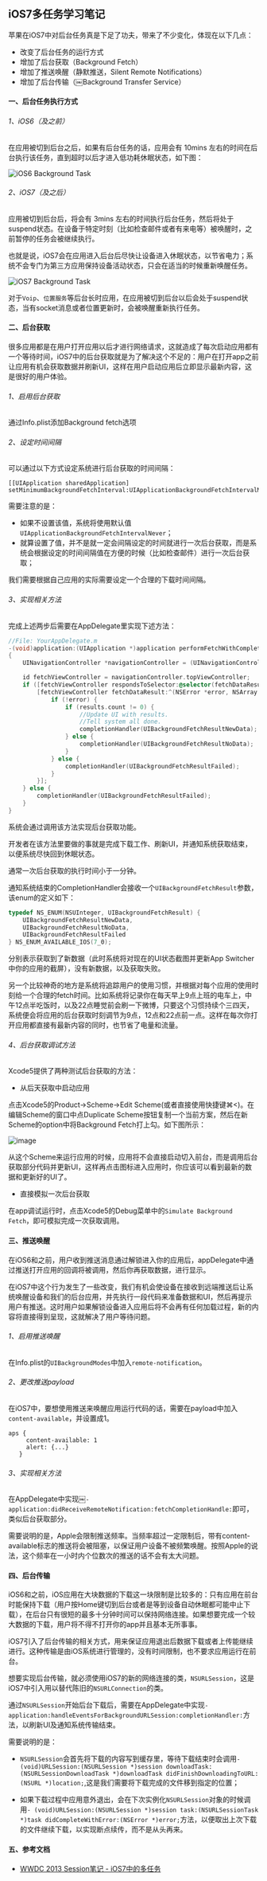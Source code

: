 ## iOS7多任务学习笔记

苹果在iOS7中对后台任务真是下足了功夫，带来了不少变化，体现在以下几点：
* 改变了后台任务的运行方式
* 增加了后台获取（Background Fetch）
* 增加了推送唤醒（静默推送，Silent Remote Notifications）
* 增加了后台传输（￼Background Transfer Service）

#### 一、后台任务执行方式

###### 1、iOS6（及之前）

在应用被切到后台之后，如果有后台任务的话，应用会有 10mins 左右的时间在后台执行该任务，直到超时以后才进入低功耗休眠状态，如下图：

![iOS6 Background Task](http://img.onevcat.com/2013/ios-multitask-ios6.png)


###### 2、iOS7（及之后）

应用被切到后台后，将会有 3mins 左右的时间执行后台任务，然后将处于suspend状态。在设备于特定时刻（比如检查邮件或者有来电等）被唤醒时，之前暂停的任务会被继续执行。

也就是说，iOS7会在应用进入后台后尽快让设备进入休眠状态，以节省电力；系统不会专门为第三方应用保持设备活动状态，只会在适当的时候重新唤醒任务。

![iOS7 Background Task](http://img.onevcat.com/2013/ios-multitask-ios7.png)

对于`Voip`、`位置服务`等后台长时应用，在应用被切到后台以后会处于suspend状态，当有socket消息或者位置更新时，会被唤醒重新执行任务。

#### 二、后台获取

很多应用都是在用户打开应用以后才进行网络请求，这就造成了每次启动应用都有一个等待时间，iOS7中的后台获取就是为了解决这个不足的：用户在打开app之前让应用有机会获取数据并刷新UI，这样在用户启动应用后立即显示最新内容，这是很好的用户体验。

###### 1、启用后台获取

通过Info.plist添加Background fetch选项

###### 2、设定时间间隔

可以通过以下方式设定系统进行后台获取的时间间隔：

```
[[UIApplication sharedApplication] setMinimumBackgroundFetchInterval:UIApplicationBackgroundFetchIntervalMinimum];
```
需要注意的是：

* 如果不设置该值，系统将使用默认值`UIApplicationBackgroundFetchIntervalNever`；
* 就算设置了值，并不是就一定会间隔设定的时间就进行一次后台获取，而是系统会根据设定的时间间隔值在方便的时候（比如检查邮件）进行一次后台获取；

我们需要根据自己应用的实际需要设定一个合理的下载时间间隔。

###### 3、实现相关方法

完成上述两步后需要在AppDelegate里实现下述方法：

```objective-c
//File: YourAppDelegate.m
-(void)application:(UIApplication *)application performFetchWithCompletionHandler:(void (^)(UIBackgroundFetchResult))completionHandler
{
    UINavigationController *navigationController = (UINavigationController*)self.window.rootViewController;

    id fetchViewController = navigationController.topViewController;
    if ([fetchViewController respondsToSelector:@selector(fetchDataResult:)]) {
        [fetchViewController fetchDataResult:^(NSError *error, NSArray *results){
            if (!error) {
                if (results.count != 0) {
                    //Update UI with results.
                    //Tell system all done.
                    completionHandler(UIBackgroundFetchResultNewData);
                } else {
                    completionHandler(UIBackgroundFetchResultNoData);
                }
            } else {
                completionHandler(UIBackgroundFetchResultFailed);
            }
        }];
    } else {
        completionHandler(UIBackgroundFetchResultFailed);
    }
}
```

系统会通过调用该方法实现后台获取功能。

开发者在该方法里要做的事就是完成下载工作、刷新UI，并通知系统获取结束，以便系统尽快回到休眠状态。

通常一次后台获取的执行时间小于一分钟。

通知系统结束的CompletionHandler会接收一个`UIBackgroundFetchResult`参数，该enum的定义如下：

```objective-c
typedef NS_ENUM(NSUInteger, UIBackgroundFetchResult) {
    UIBackgroundFetchResultNewData,
    UIBackgroundFetchResultNoData,
    UIBackgroundFetchResultFailed
} NS_ENUM_AVAILABLE_IOS(7_0);
```
分别表示获取到了新数据（此时系统将对现在的UI状态截图并更新App Switcher中你的应用的截屏），没有新数据，以及获取失败。

另一个比较神奇的地方是系统将追踪用户的使用习惯，并根据对每个应用的使用时刻给一个合理的fetch时间。比如系统将记录你在每天早上9点上班的电车上，中午12点半吃饭时，以及22点睡觉前会刷一下微博，只要这个习惯持续个三四天，系统便会将应用的后台获取时刻调节为9点，12点和22点前一点。这样在每次你打开应用都直接有最新内容的同时，也节省了电量和流量。

###### 4、后台获取调试方法

Xcode5提供了两种测试后台获取的方法：

* 从后天获取中启动应用

点击Xcode5的Product->Scheme->Edit Scheme(或者直接使用快捷键⌘<)。在编辑Scheme的窗口中点Duplicate Scheme按钮复制一个当前方案，然后在新Scheme的option中将Background Fetch打上勾。如下图所示：

![image](http://img.onevcat.com/2013/ios7-back-fetch-scheme.png)

从这个Scheme来运行应用的时候，应用将不会直接启动切入前台，而是调用后台获取部分代码并更新UI，这样再点击图标进入应用时，你应该可以看到最新的数据和更新好的UI了。



* 直接模拟一次后台获取

在app调试运行时，点击Xcode5的Debug菜单中的`Simulate Background Fetch`，即可模拟完成一次获取调用。

#### 三、推送唤醒

在iOS6和之前，用户收到推送消息通过解锁进入你的应用后，appDelegate中通过推送打开应用的回调将被调用，然后你再获取数据，进行显示。

在iOS7中这个行为发生了一些改变，我们有机会使设备在接收到远端推送后让系统唤醒设备和我们的后台应用，并先执行一段代码来准备数据和UI，然后再提示用户有推送。这时用户如果解锁设备进入应用后将不会再有任何加载过程，新的内容将直接得到呈现，这就解决了用户等待问题。

###### 1、启用推送唤醒

在Info.plist的`UIBackgroundModes`中加入`remote-notification`。

###### 2、更改推送payload

在iOS7中，要想使用推送来唤醒应用运行代码的话，需要在payload中加入`content-available`，并设置成1。

```
aps {  
     content-available: 1
     alert: {...}
   }
```

###### 3、实现相关方法

在AppDelegate中实现￼`-application:didReceiveRemoteNotification:fetchCompletionHandle:`即可，类似后台获取部分。

需要说明的是，Apple会限制推送频率。当频率超过一定限制后，带有content-available标志的推送将会被阻塞，以保证用户设备不被频繁唤醒。按照Apple的说法，这个频率在一小时内个位数次的推送的话不会有太大问题。


#### 四、后台传输

iOS6和之前，iOS应用在大块数据的下载这一块限制是比较多的：只有应用在前台时能保持下载（用户按Home键切到后台或者是等到设备自动休眠都可能中止下载），在后台只有很短的最多十分钟时间可以保持网络连接。如果想要完成一个较大数据的下载，用户将不得不打开你的app并且基本无所事事。

iOS7引入了后台传输的相关方式，用来保证应用退出后数据下载或者上传能继续进行。这种传输是由iOS系统进行管理的，没有时间限制，也不要求应用运行在前台。

想要实现后台传输，就必须使用iOS7的新的网络连接的类，`NSURLSession`，这是iOS7中引入用以替代陈旧的`NSURLConnection`的类。

通过`NSURLSession`开始后台下载后，需要在AppDelegate中实现`-application:handleEventsForBackgroundURLSession:completionHandler:`方法，以刷新UI及通知系统传输结束。

需要说明的是：

* `NSURLSession`会首先将下载的内容写到缓存里，等待下载结束时会调用`- (void)URLSession:(NSURLSession *)session downloadTask:(NSURLSessionDownloadTask *)downloadTask didFinishDownloadingToURL:(NSURL *)location;`,这是我们需要将下载完成的文件移到指定的位置；

* 如果下载过程中应用意外退出，会在下次实例化`NSURLSession`对象的时候调用`- (void)URLSession:(NSURLSession *)session task:(NSURLSessionTask *)task didCompleteWithError:(NSError *)error;`方法，以便取出上次下载的文件继续下载，以实现断点续传，而不是从头再来。


#### 五、参考文档

* [WWDC 2013 Session笔记 - iOS7中的多任务](http://onevcat.com/2013/08/ios7-background-multitask/)
